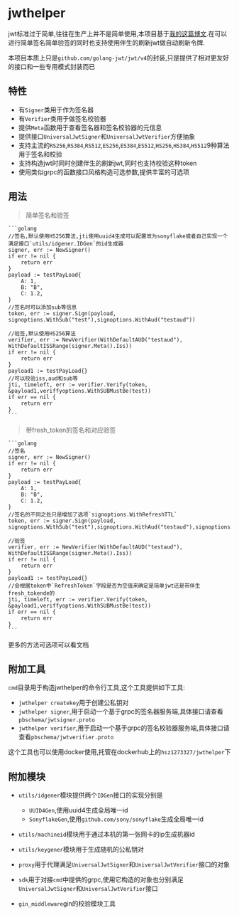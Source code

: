 # jwthelper

jwt标准过于简单,往往在生产上并不是简单使用,本项目基于[我的这篇博文](https://blog.hszofficial.site/introduce/2021/05/25/%E7%BD%91%E7%BB%9C%E8%BA%AB%E4%BB%BD%E8%AE%A4%E8%AF%81/).在可以进行简单签名简单验签的同时也支持使用伴生的刷新jwt做自动刷新令牌.

本项目本质上只是`github.com/golang-jwt/jwt/v4`的封装,只是提供了相对更友好的接口和一些专用模式封装而已

## 特性

+ 有`Signer`类用于作为签名器
+ 有`Verifier`类用于做签名校验器
+ 提供`Meta`函数用于查看签名器和签名校验器的元信息
+ 提供接口`UniversalJwtSigner`和`UniversalJwtVerifier`方便抽象
+ 支持主流的`RS256`,`RS384`,`RS512`,`ES256`,`ES384`,`ES512`,`HS256`,`HS384`,`HS512`9种算法用于签名和校验
+ 支持构造jwt时同时创建伴生的刷新jwt,同时也支持校验这种token
+ 使用类似grpc的函数接口风格构造可选参数,提供丰富的可选项

## 用法

> 简单签名和验签

    ```golang
    //签名,默认使用HS256算法,jti使用uuid4生成可以配置改为sonyflake或者自己实现一个满足接口`utils/idgener.IDGen`的id生成器
    signer, err := NewSigner()
    if err != nil {
        return err
    }
    payload := testPayLoad{
        A: 1,
        B: "B",
        C: 1.2,
    }
    //签名时可以添加sub等信息
    token, err := signer.Sign(payload, signoptions.WithSub("test"),signoptions.WithAud("testaud"))

    //验签,默认使用HS256算法
    verifier, err := NewVerifier(WithDefaultAUD("testaud"), WithDefaultISSRange(signer.Meta().Iss))
    if err != nil {
        return err
    }
    payload1 := testPayLoad{}
    //可以校验iss,aud和sub等
    jti, timeleft, err := verifier.Verify(token, &payload1,veriffyoptions.WithSUBMustBe(test))
    if err == nil {
        return err
    }
    ```
> 带fresh_token的签名和对应验签

    ```golang
    //签名
    signer, err := NewSigner()
    if err != nil {
        return err
    }
    payload := testPayLoad{
        A: 1,
        B: "B",
        C: 1.2,
    }
    //签名的不同之处只是增加了选项`signoptions.WithRefreshTTL`
    token, err := signer.Sign(payload, signoptions.WithSub("test"),signoptions.WithAud("testaud"),signoptions.WithRefreshTTL(time.Hour*24))

    //验签
    verifier, err := NewVerifier(WithDefaultAUD("testaud"), WithDefaultISSRange(signer.Meta().Iss))
    if err != nil {
        return err
    }
    payload1 := testPayLoad{}
    //会根据token中`RefreshToken`字段是否为空值来确定是简单jwt还是带伴生fresh_tokende的
    jti, timeleft, err := verifier.Verify(token, &payload1,veriffyoptions.WithSUBMustBe(test))
    if err == nil {
        return err
    }
    ```

更多的方法可选项可以看文档

## 附加工具

`cmd`目录用于构造jwthelper的命令行工具,这个工具提供如下工具:

+ `jwthelper createkey`用于创建公私钥对
+ `jwthelper signer`,用于启动一个基于grpc的签名器服务端,具体接口请查看`pbschema/jwtsigner.proto`
+ `jwthelper verifier`,用于启动一个基于grpc的签名校验器服务端,具体接口请查看`pbschema/jwtverifier.proto`

这个工具也可以使用docker使用,托管在dockerhub上的`hsz1273327/jwthelper`下

## 附加模块

+ `utils/idgener`模块提供两个`IDGen`接口的实现分别是
    + `UUID4Gen`,使用uuid4生成全局唯一id
    + `SonyflakeGen`,使用`github.com/sony/sonyflake`生成全局唯一id

+ `utils/machineid`模块用于通过本机的第一张网卡的ip生成机器id
+ `utils/keygener`模块用于生成随机的公私钥对
+ `proxy`用于代理满足`UniversalJwtSigner`和`UniversalJwtVerifier`接口的对象
+ `sdk`用于对接`cmd`中提供的grpc,使用它构造的对象也分别满足`UniversalJwtSigner`和`UniversalJwtVerifier`接口
+ `gin_middleware`gin的校验模块工具
